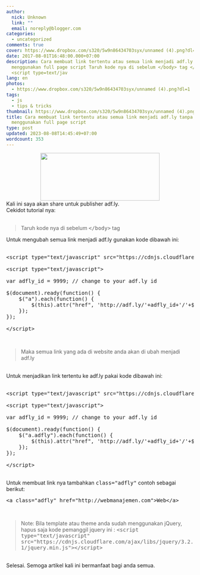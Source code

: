 ```yaml
---
author:
  nick: Unknown
  link: ""
  email: noreply@blogger.com
categories:
  - uncategorized
comments: true
cover: https://www.dropbox.com/s320/5w9n86434703syx/unnamed (4).png?dl=1
date: 2017-08-01T16:48:00.000+07:00
description: Cara membuat link tertentu atau semua link menjadi adf.ly tanpa
  menggunakan full page script Taruh kode nya di sebelum </body> tag </body>
  <script type=text/jav
lang: en
photos:
  - https://www.dropbox.com/s320/5w9n86434703syx/unnamed (4).png?dl=1
tags:
  - js
  - tips & tricks
thumbnail: https://www.dropbox.com/s320/5w9n86434703syx/unnamed (4).png?dl=1
title: Cara membuat link tertentu atau semua link menjadi adf.ly tanpa
  menggunakan full page script
type: post
updated: 2023-08-08T14:45:49+07:00
wordcount: 353
---
```


<div class="separator" style="clear: both; text-align: center;"><a href="https://www.dropbox.com/s/5w9n86434703syx/unnamed%20(4).png?dl=1" imageanchor="1" style="margin-left: 1em; margin-right: 1em;" rel="noopener noreferer nofollow"><img border="0" data-original-height="200" data-original-width="500" height="128" src="https://www.dropbox.com/s320/5w9n86434703syx/unnamed%20(4).png?dl=1" width="320"></a></div>Kali ini saya akan share untuk publisher adf.ly.<br>Cekidot tutorial nya:<br><br><blockquote>Taruh kode nya di sebelum <kbd>&lt;/body&gt;</kbd> tag</blockquote>Untuk mengubah semua link menjadi adf.ly gunakan kode dibawah ini:<br><br><pre>&lt;script type="text/javascript" src="https://cdnjs.cloudflare.com/ajax/libs/jquery/3.2.1/jquery.min.js"&gt;&lt;/script&gt;<br><br>&lt;script type="text/javascript"&gt;<br><br>var adfly_id = 9999; // change to your adf.ly id<br><br>$(document).ready(function() {<br>&nbsp; &nbsp; $("a").each(function() {<br>&nbsp; &nbsp; &nbsp; &nbsp; $(this).attr("href", 'http://adf.ly/'+adfly_id+'/'+$(this).attr("href"));<br>&nbsp; &nbsp; }); &nbsp; <br>});<br><br>&lt;/script&gt;</pre><br><blockquote>Maka semua link yang ada di website anda akan di ubah menjadi adf.ly</blockquote><br>Untuk menjadikan link tertentu ke adf.ly pakai kode dibawah ini:<br><br><pre>&lt;script type="text/javascript" src="https://cdnjs.cloudflare.com/ajax/libs/jquery/3.2.1/jquery.min.js"&gt;&lt;/script&gt;<br><br>&lt;script type="text/javascript"&gt;<br><br>var adfly_id = 9999; // change to your adf.ly id<br><br>$(document).ready(function() {<br>&nbsp; &nbsp; $("a.adfly").each(function() {<br>&nbsp; &nbsp; &nbsp; &nbsp; $(this).attr("href", 'http://adf.ly/'+adfly_id+'/'+$(this).attr("href"));<br>&nbsp; &nbsp; }); &nbsp; <br>});<br><br>&lt;/script&gt;</pre><br>Untuk membuat link nya tambahkan <kbd>class="adfly"</kbd> contoh sebagai berikut:<br><pre>&lt;a class="adfly" href="http://webmanajemen.com"&gt;Web&lt;/a&gt;</pre><br><blockquote>Note: Bila template atau theme anda sudah menggunakan jQuery, hapus saja kode pemanggil jquery ini : <kbd>&lt;script type="text/javascript" src="https://cdnjs.cloudflare.com/ajax/libs/jquery/3.2.1/jquery.min.js"&gt;&lt;/script&gt;</kbd></blockquote><br>Selesai. Semoga artikel kali ini bermanfaat bagi anda semua.